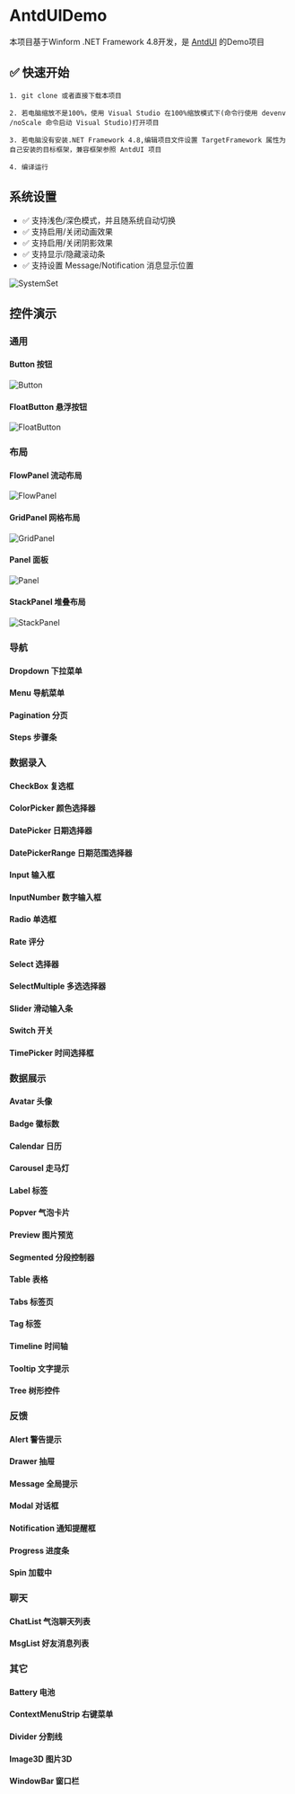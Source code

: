 # AntdUIDemo

本项目基于Winform .NET Framework 4.8开发，是 [AntdUI](https://gitee.com/antdui/AntdUI) 的Demo项目

## ✅ 快速开始
```
1. git clone 或者直接下载本项目

2. 若电脑缩放不是100%，使用 Visual Studio 在100%缩放模式下(命令行使用 devenv /noScale 命令启动 Visual Studio)打开项目

3. 若电脑没有安装.NET Framework 4.8,编辑项目文件设置 TargetFramework 属性为自己安装的目标框架，兼容框架参照 AntdUI 项目

4. 编译运行
```
## 系统设置
- ✅ 支持浅色/深色模式，并且随系统自动切换
- ✅ 支持启用/关闭动画效果
- ✅ 支持启用/关闭阴影效果
- ✅ 支持显示/隐藏滚动条
- ✅ 支持设置 Message/Notification 消息显示位置

![SystemSet](assets/screenshots/SystemSet.png)

## 控件演示

### 通用
#### Button 按钮
![Button](assets/screenshots/Button.png)
#### FloatButton 悬浮按钮
![FloatButton](assets/screenshots/FloatButton.png)

### 布局
#### FlowPanel 流动布局
![FlowPanel](assets/screenshots/FlowPanel.png)
#### GridPanel 网格布局
![GridPanel](assets/screenshots/GridPanel.png)
#### Panel 面板
![Panel](assets/screenshots/Panel.png)
#### StackPanel 堆叠布局
![StackPanel](assets/screenshots/StackPanel.png)

### 导航
#### Dropdown 下拉菜单
#### Menu 导航菜单
#### Pagination 分页
#### Steps 步骤条

### 数据录入
#### CheckBox 复选框
#### ColorPicker 颜色选择器
#### DatePicker 日期选择器
#### DatePickerRange 日期范围选择器
#### Input 输入框
#### InputNumber 数字输入框
#### Radio 单选框
#### Rate 评分
#### Select 选择器
#### SelectMultiple 多选选择器
#### Slider 滑动输入条
#### Switch 开关
#### TimePicker 时间选择框

### 数据展示
#### Avatar 头像
#### Badge 徽标数
#### Calendar 日历
#### Carousel 走马灯
#### Label 标签
#### Popver 气泡卡片
#### Preview 图片预览
#### Segmented 分段控制器
#### Table 表格
#### Tabs 标签页
#### Tag 标签
#### Timeline 时间轴
#### Tooltip 文字提示
#### Tree 树形控件

### 反馈
#### Alert 警告提示
#### Drawer 抽屉
#### Message 全局提示
#### Modal 对话框
#### Notification 通知提醒框
#### Progress 进度条
#### Spin 加载中

### 聊天
#### ChatList 气泡聊天列表
#### MsgList 好友消息列表

### 其它
#### Battery 电池
#### ContextMenuStrip 右键菜单
#### Divider 分割线
#### Image3D 图片3D
#### WindowBar 窗口栏